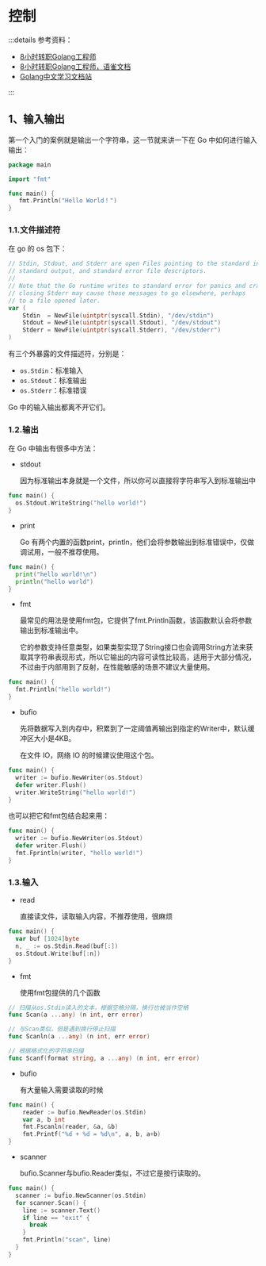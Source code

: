 # 控制

:::details 参考资料：

- [8小时转职Golang工程师](https://www.bilibili.com/video/BV1gf4y1r79E)
- [8小时转职Golang工程师，语雀文档](https://www.yuque.com/aceld/mo95lb)
- [Golang中文学习文档站](https://golang.halfiisland.com/)

:::

## 1、输入输出

第一个入门的案例就是输出一个字符串，这一节就来讲一下在 Go 中如何进行输入输出：

````go
package main

import "fmt"

func main() {
   fmt.Println("Hello World！")
}
````

### 1.1.文件描述符

在 go 的 os 包下：

````go
// Stdin, Stdout, and Stderr are open Files pointing to the standard input,
// standard output, and standard error file descriptors.
//
// Note that the Go runtime writes to standard error for panics and crashes;
// closing Stderr may cause those messages to go elsewhere, perhaps
// to a file opened later.
var (
	Stdin  = NewFile(uintptr(syscall.Stdin), "/dev/stdin")
	Stdout = NewFile(uintptr(syscall.Stdout), "/dev/stdout")
	Stderr = NewFile(uintptr(syscall.Stderr), "/dev/stderr")
)
````

有三个外暴露的文件描述符，分别是：

- `os.Stdin`：标准输入
- `os.Stdout`：标准输出
- `os.Stderr`：标准错误

Go 中的输入输出都离不开它们。

### 1.2.输出

在 Go 中输出有很多中方法：

- stdout

  因为标准输出本身就是一个文件，所以你可以直接将字符串写入到标准输出中

````go
func main() {
  os.Stdout.WriteString("hello world!")
}
````

- print

  Go 有两个内置的函数print，println，他们会将参数输出到标准错误中，仅做调试用，一般不推荐使用。

````go
func main() {
  print("hello world!\n")
  println("hello world")
}
````

- fmt

  最常见的用法是使用fmt包，它提供了fmt.Println函数，该函数默认会将参数输出到标准输出中。

  它的参数支持任意类型，如果类型实现了String接口也会调用String方法来获取其字符串表现形式，所以它输出的内容可读性比较高，适用于大部分情况，不过由于内部用到了反射，在性能敏感的场景不建议大量使用。

````go
func main() {
  fmt.Println("hello world!")
}
````

- bufio

  先将数据写入到内存中，积累到了一定阈值再输出到指定的Writer中，默认缓冲区大小是4KB。

  在文件 IO，网络 IO 的时候建议使用这个包。

````go
func main() {
  writer := bufio.NewWriter(os.Stdout)
  defer writer.Flush()
  writer.WriteString("hello world!")
}
````

也可以把它和fmt包结合起来用：

````go
func main() {
  writer := bufio.NewWriter(os.Stdout)
  defer writer.Flush()
  fmt.Fprintln(writer, "hello world!")
}
````

### 1.3.输入

- read

  直接读文件，读取输入内容，不推荐使用，很麻烦

````go
func main() {
  var buf [1024]byte
  n, _ := os.Stdin.Read(buf[:])
  os.Stdout.Write(buf[:n])
}
````

- fmt

  使用fmt包提供的几个函数

````go
// 扫描从os.Stdin读入的文本，根据空格分隔，换行也被当作空格
func Scan(a ...any) (n int, err error)

// 与Scan类似，但是遇到换行停止扫描
func Scanln(a ...any) (n int, err error)

// 根据格式化的字符串扫描
func Scanf(format string, a ...any) (n int, err error)
````

- bufio

  有大量输入需要读取的时候

````go
func main() {
    reader := bufio.NewReader(os.Stdin)
    var a, b int
    fmt.Fscanln(reader, &a, &b)
    fmt.Printf("%d + %d = %d\n", a, b, a+b)
}
````

- scanner

  bufio.Scanner与bufio.Reader类似，不过它是按行读取的。

````go
func main() {
  scanner := bufio.NewScanner(os.Stdin)
  for scanner.Scan() {
    line := scanner.Text()
    if line == "exit" {
      break
    }
    fmt.Println("scan", line)
  }
}
````